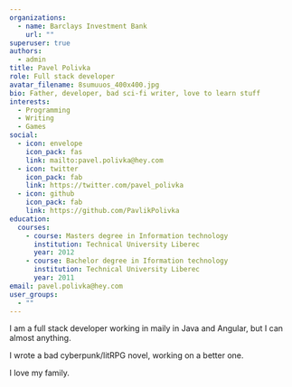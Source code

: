 ```yaml
---
organizations:
  - name: Barclays Investment Bank
    url: ""
superuser: true
authors:
  - admin
title: Pavel Polivka
role: Full stack developer
avatar_filename: 8sumuuos_400x400.jpg
bio: Father, developer, bad sci-fi writer, love to learn stuff
interests:
  - Programming
  - Writing
  - Games
social:
  - icon: envelope
    icon_pack: fas
    link: mailto:pavel.polivka@hey.com
  - icon: twitter
    icon_pack: fab
    link: https://twitter.com/pavel_polivka
  - icon: github
    icon_pack: fab
    link: https://github.com/PavlikPolivka
education:
  courses:
    - course: Masters degree in Information technology
      institution: Technical University Liberec
      year: 2012
    - course: Bachelor degree in Iformation technology
      institution: Technical University Liberec
      year: 2011
email: pavel.polivka@hey.com
user_groups:
  - ""
---
```

I am a full stack developer working in maily in Java and Angular, but I can almost anything. 

I wrote a bad cyberpunk/litRPG novel, working on a better one. 

I love my family.